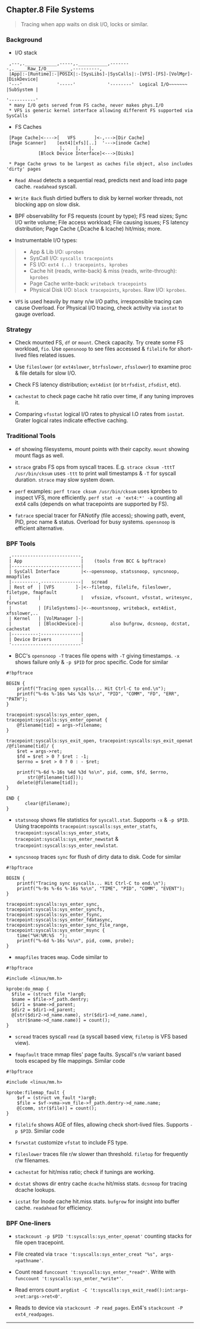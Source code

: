 
## Chapter.8 File Systems

> Tracing when app waits on disk I/O, locks or similar.

### Background

* I/O stack

```
 ,---,.____________,-----,.___________,--------,._____Raw_I/O_________,----------,
 |App|:-[Runtime]:-|POSIX|:-[SysLibs]-|SysCalls|:-[VFS]-[FS]-[VolMgr]-|DiskDevice|
 '---'             '-----'            '--------'  Logical I/O~~~~~~~  |SubSystem |
                                                                      '----------'
 * many I/O gets served from FS cache, never makes phys.I/O
 * VFS is generic kernel interface allowing different FS supported via SysCalls
```

* FS Caches

```
 [Page Cache]<---->[   VFS       ]<-,--->[Dir Cache]
 [Page Scanner]    [ext4][xfs][..]  '--->[inode Cache]
                    |,    |,   |,
            [Block Device Interface]<--->[Disks]

 * Page Cache grows to be largest as caches file object, also includes 'dirty' pages
```

* `Read Ahead` detects a sequential read, predicts next and load into page cache. `readahead` syscall.

* `Write Back` flush dirtied buffers to disk by kernel worker threads, not blocking app on slow disk.

* BPF observability for FS requests (count by type); FS read sizes; Sync I/O write volume; File access workload; File causing issues; FS latency distribution; Page Cache (,Dcache & Icache) hit/miss; more.

* Instrumentable I/O types:

> * App & Lib I/O: `uprobes`
> * SysCall I/O: `syscalls tracepoints`
> * FS I/O: `ext4 (..) tracepoints, kprobes`
> * Cache hit (reads, write-back) & miss (reads, write-through): `kprobes`
> * Page Cache write-back: `writeback tracepoints`
> * Physical Disk I/O: `block tracepoints`, `kprobes`. Raw I/O: `kprobes`.

* `VFS` is used heavily by many n/w I/O paths, irresponsible tracing can cause Overload. For Physical I/O tracing, check activity via `iostat` to gauge overload.


### Strategy

* Check mounted FS, `df` or `mount`. Check capacity. Try create some FS workload, `fio`. Use `opensnoop` to see files accessed & `filelife` for short-lived files related issues.

* Use `fileslower` (or `ext4slower`, `btrfsslower`, `zfsslower`) to examine proc & file details for slow I/O.

* Check FS latency distribution; `ext4dist` (or `btrfsdist`, `zfsdist`, etc).

* `cachestat` to check page cache hit ratio over time, if any tuning improves it.

* Comparing `vfsstat` logical I/O rates to physical I.O rates from `iostat`. Grater logical rates indicate effective caching.


### Traditional Tools

* `df` showing filesystems, mount points with their capcity. `mount` showing mount flags as well.

* `strace` grabs FS ops from syscall traces. E.g. `strace cksum -tttT /usr/bin/cksum` uses `-ttt` to print wall timestamps & `-T` for syscall duration. `strace` may slow system down.

* `perf` examples: `perf trace cksum /usr/bin/cksum` uses kprobes to inspect VFS, more efficiently. `perf stat -e 'ext4:*' -a` counting all ext4 calls (depends on what tracepoints are supported by FS).

* `fatrace` special tracer for FANotify (file access); showing path, event, PID, proc name & status. Overload for busy systems. `opensnoop` is efficient alternative.


### BPF Tools

```
 ,--------------------------,
 | App                      |    (tools from BCC & bpftrace)
 |--------------------------|
 | SysCall Interface        |<--opensnoop, statssnoop, syncsnoop, mmapfiles
 |----------,---------------|   scread
 | Rest of  | [VFS        ]-|<--filetop, filelife, fileslower, filetype, fmapfault
 |          |               |   vfssize, vfscount, vfsstat, writesync, fsrwstat
 |          | [FileSystems]-|<--mountsnoop, writeback, ext4dist, xfsslower,..
 | Kernel   | [VolManager ]-|
 |          | [BlockDevice]-|          also bufgrow, dcsnoop, dcstat, cachestat
 |----------:---------------|
 | Device Drivers           |
 '--------------------------'
```

* BCC's `opensnoop -T` traces file opens with `-T` giving timestamps. `-x` shows failure only & `-p $PID` for proc specific. Code for similar

```
#!bpftrace

BEGIN {
    printf("Tracing open syscalls... Hit Ctrl-C to end.\n");
    printf("%-6s %-16s %4s %3s %s\n", "PID", "COMM", "FD", "ERR", "PATH");
}

tracepoint:syscalls:sys_enter_open, tracepoint:syscalls:sys_enter_openat {
    @filename[tid] = args->filename;
}

tracepoint:syscalls:sys_exit_open, tracepoint:syscalls:sys_exit_openat
/@filename[tid]/ {
    $ret = args->ret;
    $fd = $ret > 0 ? $ret : -1;
    $errno = $ret > 0 ? 0 : - $ret;

    printf("%-6d %-16s %4d %3d %s\n", pid, comm, $fd, $errno,
        str(@filename[tid]));
    delete(@filename[tid]);
}

END {
       clear(@filename);
}
```

* `statsnoop` shows file statistics for `syscall.stat`. Supports `-x` & `-p $PID`. Using tracepoints `tracepoint:syscalls:sys_enter_statfs`, `tracepoint:syscalls:sys_enter_statx`, `tracepoint:syscalls:sys_enter_newstat` & `tracepoint:syscalls:sys_enter_newlstat`.

* `syncsnoop` traces `sync` for flush of dirty data to disk. Code for similar

```
#!bpftrace

BEGIN {
    printf("Tracing sync syscalls... Hit Ctrl-C to end.\n");
    printf("%-9s %-6s %-16s %s\n", "TIME", "PID", "COMM", "EVENT");
}

tracepoint:syscalls:sys_enter_sync, tracepoint:syscalls:sys_enter_syncfs,
tracepoint:syscalls:sys_enter_fsync, tracepoint:syscalls:sys_enter_fdatasync,
tracepoint:syscalls:sys_enter_sync_file_range, tracepoint:syscalls:sys_enter_msync {
    time("%H:%M:%S  ");
    printf("%-6d %-16s %s\n", pid, comm, probe);
}
```

* `mmapfiles` traces `mmap`. Code similar to

```
#!bpftrace

#include <linux/mm.h>

kprobe:do_mmap {
  $file = (struct file *)arg0;
  $name = $file->f_path.dentry;
  $dir1 = $name->d_parent;
  $dir2 = $dir1->d_parent;
  @[str($dir2->d_name.name), str($dir1->d_name.name),
    str($name->d_name.name)] = count();
}
```

* `scread` traces syscall `read` (a syscall based view, `filetop` is VFS based view).

* `fmapfault` trace mmap files' page faults. Syscall's r/w variant based tools escaped by file mappings. Similar code

```
#!bpftrace

#include <linux/mm.h>

kprobe:filemap_fault {
    $vf = (struct vm_fault *)arg0;
    $file = $vf->vma->vm_file->f_path.dentry->d_name.name;
    @[comm, str($file)] = count();
}
```

* `filelife` shows AGE of files, allowing check short-lived files. Supports `-p $PID`. Similar code

* `fsrwstat` customize `vfstat` to include FS type.

* `fileslower` traces file r/w slower than threshold. `filetop` for frequently r/w filenames.

* `cachestat` for hit/miss ratio; check if tunings are working.

* `dcstat` shows dir entry cache `dcache` hit/miss stats. `dcsnoop` for tracing dcache lookups.

* `icstat` for Inode cache hit.miss stats. `bufgrow` for insight into buffer cache. `readahead` for efficiency.


### BPF One-liners

* `stackcount -p $PID 't:syscalls:sys_enter_openat'` counting stacks for file open tracepoint.

* File created via `trace 't:syscalls:sys_enter_creat "%s", args->pathname'`.

* Count read `funccount 't:syscalls:sys_enter_*read*'`. Write with `funccount 't:syscalls:sys_enter_*write*'`.

* Read errors count `argdist -C 't:syscalls:sys_exit_read():int:args->ret:args->ret<0'`.

* Reads to device via `stackcount -P read_pages`. Ext4's `stackcount -P ext4_readpages`.

---
